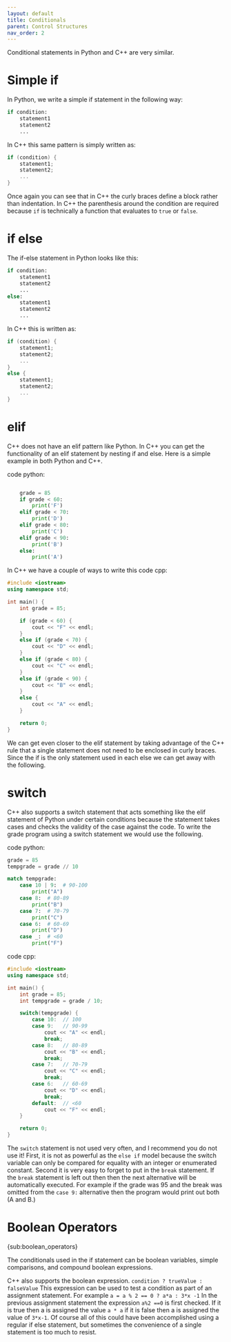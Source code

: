 ```yaml
---
layout: default
title: Conditionals
parent: Control Structures
nav_order: 2
---
```


Conditional statements in Python and C++ are very similar.
# Simple if 
In Python, we write a simple if statement in the following way:
```python
if condition:
    statement1
    statement2
    ...
```
In C++ this same pattern is simply written as:
```cpp
if (condition) {
    statement1;
    statement2;
    ...
}
```
Once again you can see that in C++ the curly braces define a block rather than indentation. In C++ the parenthesis around the condition are required because `if` is technically a function that evaluates to `true` or `false`.
# if else
The if-else statement in Python looks like this:
```python
if condition:
    statement1
    statement2
    ...
else:
    statement1
    statement2
    ...
```
In C++ this is written as:
```cpp
if (condition) {
    statement1;
    statement2;
    ...
} 
else {
    statement1;
    statement2;
    ...
}
```
# elif
C++ does not have an elif pattern like Python. In C++ you can get the functionality of an elif statement by nesting if and else. Here is a simple example in both Python and C++.

code python:
```python

    grade = 85
    if grade < 60:
        print('F')
    elif grade < 70:
        print('D')
    elif grade < 80:
        print('C')
    elif grade < 90:
        print('B')
    else:
        print('A')
```
In C++ we have a couple of ways to write this
code cpp:
```cpp
#include <iostream>
using namespace std;

int main() {
    int grade = 85;

    if (grade < 60) {
        cout << "F" << endl;
    } 
    else if (grade < 70) {
        cout << "D" << endl;
    } 
    else if (grade < 80) {
        cout << "C" << endl;
    } 
    else if (grade < 90) {
        cout << "B" << endl;
    } 
    else {
        cout << "A" << endl;
    }

    return 0;
}
```
We can get even closer to the elif statement by taking advantage of the C++ rule that a single statement does not need to be enclosed in curly braces. Since the if is the only statement used in each else we can get away with the following.

# switch
C++ also supports a switch statement that acts something like the elif statement of Python under certain conditions because the statement takes cases and checks the validity of the case against the code. To write the grade program using a switch statement we would use the following.

code python:
```python
grade = 85
tempgrade = grade // 10 

match tempgrade:
    case 10 | 9:  # 90-100
        print("A")
    case 8:  # 80-89
        print("B")
    case 7:  # 70-79
        print("C")
    case 6:  # 60-69
        print("D")
    case _:  # <60
        print("F")

```
code cpp:
```cpp
#include <iostream>
using namespace std;

int main() {
    int grade = 85;
    int tempgrade = grade / 10;

    switch(tempgrade) {
        case 10:  // 100
        case 9:   // 90-99
            cout << "A" << endl;
            break;
        case 8:   // 80-89
            cout << "B" << endl;
            break;
        case 7:   // 70-79
            cout << "C" << endl;
            break;
        case 6:   // 60-69
            cout << "D" << endl;
            break;
        default:  // <60
            cout << "F" << endl;
    }

    return 0;
}

```
The `switch` statement is not used very often, and I recommend you do not use it! First, it is not as powerful as the `else if` model because the switch variable can only be compared for equality with an integer or enumerated constant. Second it is very easy to forget to put in the `break` statement. If the `break` statement is left out then then the next alternative will be automatically executed. For example if the grade was 95 and the break was omitted from the `case 9:` alternative then the program would print out both (A and B.)
# Boolean Operators
{sub:boolean_operators}

The conditionals used in the if statement can be boolean variables, simple comparisons, and compound boolean expressions.

C++ also supports the boolean expression. `condition ? trueValue : falseValue` This expression can be used to test a condition as part of an assignment statement. For example `a = a % 2 == 0 ? a*a : 3*x -1` In the previous assignment statement the expression `a%2 ==0` is first checked. If it is true then a is assigned the value `a * a` if it is false then a is assigned the value of `3*x-1`. Of course all of this could have been accomplished using a regular if else statement, but sometimes the convenience of a single statement is too much to resist.